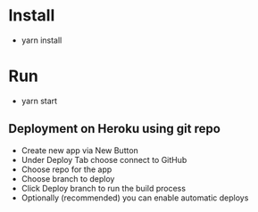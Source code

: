 # Install

* yarn install

# Run

* yarn start 

## Deployment on Heroku using git repo
* Create new app via New Button
* Under Deploy Tab choose connect to GitHub
* Choose repo for the app
* Choose branch to deploy
* Click Deploy branch to run the build process
* Optionally (recommended) you can enable automatic deploys